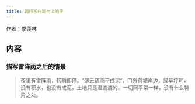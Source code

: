 ```yaml
---
title: 两行写在泥土上的字
---
```

作者：季羡林

## 内容
### 描写雷阵雨之后的情景
> 夜里有雷阵雨，转瞬即停。“薄云疏雨不成泥“，门外荷塘岸边，绿草坪畔，没有积水，也没有成泥，土地只是湿漉漉的。一切同平常一样，没有什么特异之处。